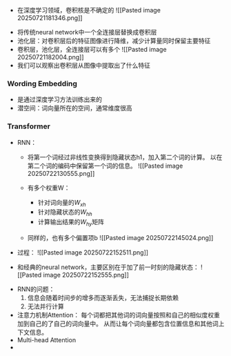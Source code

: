 + 在深度学习领域，卷积核是不确定的
	![[Pasted image 20250721181346.png]]
- 将传统neural network中一个全连接层替换成卷积层
- 池化层：对卷积层后的特征图像进行降维，减少计算量同时保留主要特征
- 卷积层，池化层，全连接层可以有多个
	![[Pasted image 20250721182004.png]]
- 我们可以观察出卷积层从图像中提取出了什么特征
### Wording Embedding
- 是通过深度学习方法训练出来的
- 潜空间：词向量所在的空间，通常维度很高
### Transformer
- RNN：
	- 将第一个词经过非线性变换得到隐藏状态h1，加入第二个词的计算。
		以在第二个词的编码中保留第一个词的信息。
	![[Pasted image 20250722130555.png]]

	- 有多个权重W：
		- 针对词向量的$W_{xh}$
		- 针对隐藏状态的$W_{hh}$
		- 计算输出结果的$W_{hy}$矩阵
	- 同样的，也有多个偏置项b
		![[Pasted image 20250722145024.png]]

- 过程：
	![[Pasted image 20250722152511.png]]
+ 和经典的neural network，主要区别在于加了前一时刻的隐藏状态：
	![[Pasted image 20250722152555.png]]
 - RNN的问题：
	1. 信息会随着时间步的增多而逐渐丢失，无法捕捉长期依赖
	2. 无法并行计算
- 注意力机制Attention：
	每个词都把其他词的词向量按照和自己的相似度权重加到自己的了自己的词向量中。
	从而让每个词向量都包含位置信息和其他词上下文信息。
- Multi-head Attention
- 






















